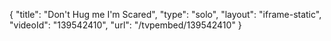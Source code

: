 {
    "title": "Don't Hug me I'm Scared",
    "type": "solo",
    "layout": "iframe-static",
    "videoId": "139542410",
    "url": "\/tvpembed\/139542410"
}